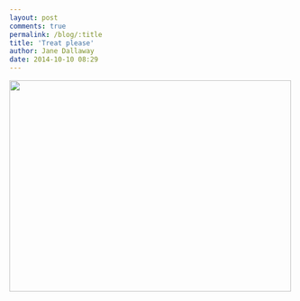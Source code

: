 ```yaml
---
layout: post
comments: true
permalink: /blog/:title
title: 'Treat please'
author: Jane Dallaway
date: 2014-10-10 08:29
---
```


<div><a href="//static.skitters.dallaway.com/tp_IMG_20141010_082853.JPG"><img src="//static.skitters.dallaway.com/tp_thumb_IMG_20141010_082853.JPG" width="500" height="375"/></a></div>


  
      
